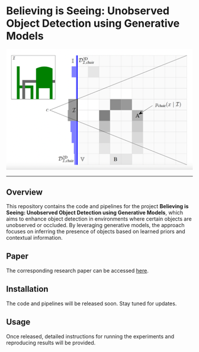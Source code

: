 # Believing is Seeing: Unobserved Object Detection using Generative Models

![Unobserved Object Detection Example](assets/images/UOD.png)

---

## Overview
This repository contains the code and pipelines for the project **Believing is Seeing: Unobserved Object Detection using Generative Models**, which aims to enhance object detection in environments where certain objects are unobserved or occluded. By leveraging generative models, the approach focuses on inferring the presence of objects based on learned priors and contextual information.

## Paper
The corresponding research paper can be accessed [here](https://arxiv.org/abs/2410.05869).

## Installation
The code and pipelines will be released soon. Stay tuned for updates.

## Usage
Once released, detailed instructions for running the experiments and reproducing results will be provided.

